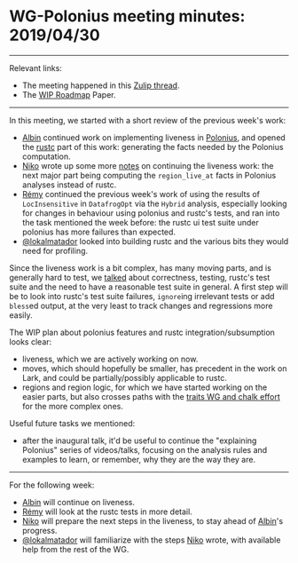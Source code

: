 # WG-Polonius meeting minutes: 2019/04/30
---

Relevant links:

- The meeting happened in this [Zulip thread](https://rust-lang.zulipchat.com/#narrow/stream/186049-t-compiler.2Fwg-polonius/topic/meeting.202019.2E04.2E30).
- The [WIP Roadmap](https://paper.dropbox.com/doc/Polonius-Roadmap--AY6C806s~AZK~e7wagmys2_wAg-hk3a9ynduUN2gk1A0NNTF) Paper.

---

In this meeting, we started with a short review of the previous week's work:

- [Albin] continued work on implementing liveness in [Polonius](https://github.com/rust-lang/polonius/pull/105), and opened the [rustc](https://github.com/rust-lang/rust/pull/60266) part of this work: generating the facts needed by the Polonius computation.
- [Niko] wrote up some more [notes](https://github.com/rust-lang/polonius/issues/104#issuecomment-488076424) on continuing the liveness work: the next major part being computing the `region_live_at` facts in Polonius analyses instead of rustc.
- [Rémy] continued the previous week's work of using the results of `LocInsensitive` in `DatafrogOpt` via the `Hybrid` analysis, especially looking for changes in behaviour using polonius and rustc's tests, and ran into the task mentioned the week before: the rustc ui test suite under polonius has more failures than expected.
- [@lokalmatador] looked into building rustc and the various bits they would need for profiling.

Since the liveness work is a bit complex, has many moving parts, and is generally hard to test, we [talked](https://rust-lang.zulipchat.com/#narrow/stream/186049-t-compiler.2Fwg-polonius/topic/meeting.202019.2E04.2E30/near/164566587) about correctness, testing, rustc's test suite and the need to have a reasonable test suite in general. A first step will be to look into rustc's test suite failures, `ignore`ing irrelevant tests or add `bless`ed output, at the very least to track changes and regressions more easily.

The WIP plan about polonius features and rustc integration/subsumption looks clear:

- liveness, which we are actively working on now.
- moves, which should hopefully be smaller, has precedent in the work on Lark, and could be partially/possibly applicable to rustc.
- regions and region logic, for which we have started working on the easier parts, but also crosses paths with the [traits WG and chalk effort](https://rust-lang.zulipchat.com/#narrow/stream/144729-wg-traits/topic/meeting.202019.2E04.2E29/near/164478317) for the more complex ones.

Useful future tasks we mentioned:

- after the inaugural talk, it'd be useful to continue the "explaining Polonius" series of videos/talks, focusing on the analysis rules and examples to learn, or remember, why they are the way they are.

----
For the following week:

- [Albin] will continue on liveness.
- [Rémy] will look at the rustc tests in more detail.
- [Niko] will prepare the next steps in the liveness, to stay ahead of [Albin]'s progress.
- [@lokalmatador] will familiarize with the steps [Niko] wrote, with available help from the rest of the WG.

[Albin]: https://github.com/albins
[Niko]: https://github.com/nikomatsakis
[Rémy]: https://github.com/lqd
[@lokalmatador]: https://github.com/lokalmatador